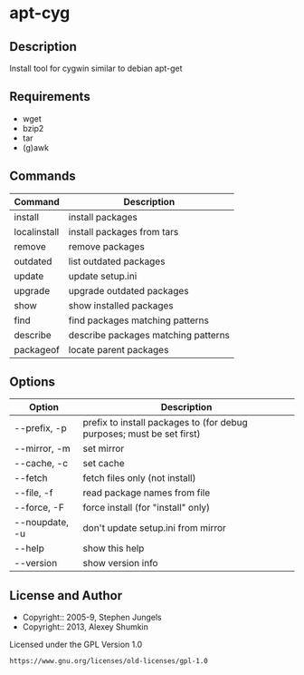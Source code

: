 #  apt-cyg

## Description

Install tool for cygwin similar to debian apt-get

## Requirements

* wget
* bzip2
* tar
* (g)awk

## Commands

Command | Description
--------|-------------
install <package names> | install packages
localinstall <package names> | install packages from tars
remove <package names> | remove packages
outdated | list outdated packages
update | update setup.ini
upgrade | upgrade outdated packages
show | show installed packages
find <patterns> | find packages matching patterns
describe <patterns> | describe packages matching patterns
packageof <commands or files> | locate parent packages

## Options

Option | Description
--------|-------------
--prefix, -p <prefix> | prefix to install packages to (for debug purposes; must be set first)
--mirror, -m <url> | set mirror
--cache, -c <dir> | set cache
--fetch | fetch files only (not install)
--file, -f <file> | read package names from file
--force, -F | force install (for "install" only)
--noupdate, -u | don't update setup.ini from mirror
--help | show this help
--version | show version info

## License and Author

* Copyright:: 2005-9, Stephen Jungels
* Copyright:: 2013, Alexey Shumkin

Licensed under the GPL Version 1.0

    https://www.gnu.org/licenses/old-licenses/gpl-1.0
